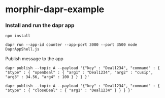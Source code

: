 # morphir-dapr-example

 
### Install and run the dapr app
```
npm install

dapr run --app-id counter --app-port 3000 --port 3500 node DaprAppShell.js
```

Publish message to the app
```
dapr publish --topic A --payload '{"key" : "Deal1234", "command" : { "$type" : { "openDeal" : { "arg1" : "Deal1234", "arg2" : "cusip", "arg3" : 34.56, "arg4" : 100 } } } }'

dapr publish --topic A --payload '{"key" : "Deal1234", "command" : { "$type" : { "closeDeal" : { "arg1" : "Deal1234" } } } }'
```